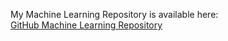 My Machine Learning Repository is available here:\
[GitHub Machine Learning Repository](https://github.com/TranquilCreator/machine-learning-portfolio)
